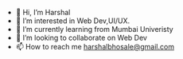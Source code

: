 - 👋 Hi, I’m Harshal 
- 👀 I’m interested in Web Dev,UI/UX.
- 🌱 I’m currently learning from Mumbai Univeristy
- 💞️ I’m looking to collaborate on Web Dev
- 📫 How to reach me harshalbhosale@gmail.com



